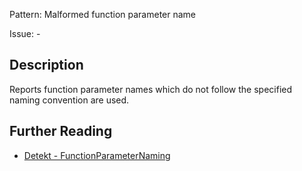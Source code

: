 Pattern: Malformed function parameter name

Issue: -

## Description

Reports function parameter names which do not follow the specified naming convention are used.

## Further Reading

* [Detekt - FunctionParameterNaming](https://detekt.github.io/detekt/naming.html#functionparameternaming)